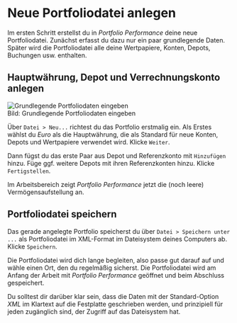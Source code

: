 # Neue Portfoliodatei anlegen

Im ersten Schritt erstellst du in *Portfolio Performance* deine neue Portfoliodatei. Zunächst erfasst du dazu nur ein paar grundlegende Daten. Später wird die Portfoliodatei alle deine Wertpapiere, Konten, Depots, Buchungen usw. enthalten.

## Hauptwährung, Depot und Verrechnungskonto anlegen

<img src="../images/assets/neu-portfolio.gif" alt="Grundlegende Portfoliodaten eingeben" />
<figcaption>Bild: Grundlegende Portfoliodaten eingeben</figcaption>

Über `Datei > Neu...` richtest du das Portfolio erstmalig ein. Als Erstes wählst du _Euro_ als die Hauptwährung, die als Standard für neue Konten, Depots und Wertpapiere verwendet wird. Klicke `Weiter`. 

Dann fügst du das erste Paar aus Depot und Referenzkonto mit `Hinzufügen` hinzu. Füge ggf. weitere Depots mit ihren Referenzkonten hinzu. Klicke `Fertigstellen`. 

Im Arbeitsbereich zeigt *Portfolio Performance* jetzt die (noch leere) Vermögensaufstellung an.

## Portfoliodatei speichern

Das gerade angelegte Portfolio speicherst du über `Datei > Speichern unter ...` als Portfoliodatei im XML-Format im Dateisystem deines Computers ab. Klicke `Speichern`. 

Die Portfoliodatei wird dich lange begleiten, also passe gut darauf auf und wähle einen Ort, den du regelmäßig sicherst. Die Portfoliodatei wird am Anfang der Arbeit mit *Portfolio Performance* geöffnet und beim Abschluss gespeichert.

Du solltest dir darüber klar sein, dass die Daten mit der Standard-Option *XML* im Klartext auf die Festplatte geschrieben werden, und prinzipiell für jeden zugänglich sind, der Zugriff auf das Dateisystem hat.  
